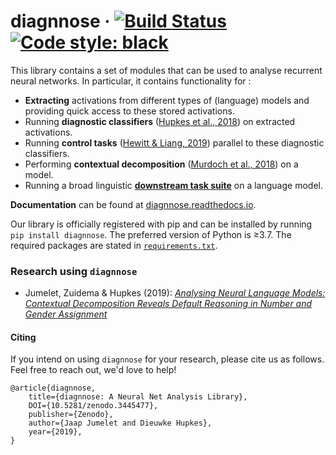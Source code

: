 # diagnnose &middot; [![Build Status](https://travis-ci.com/i-machine-think/diagnnose.svg?branch=master)](https://travis-ci.com/i-machine-think/diagnnose) [![Code style: black](https://img.shields.io/badge/code%20style-black-000000.svg)](https://github.com/python/black)

This library contains a set of modules that can be used to analyse recurrent neural networks.
In particular, it contains functionality for :
- **Extracting** activations from different types of (language) models and providing quick access to these stored activations.
- Running **diagnostic classifiers** ([Hupkes et al., 2018](https://arxiv.org/pdf/1711.10203.pdf)) on extracted activations.
- Running **control tasks** ([Hewitt & Liang, 2019](https://arxiv.org/pdf/1909.03368.pdf)) parallel to these diagnostic classifiers.
- Performing **contextual decomposition** ([Murdoch et al., 2018](https://arxiv.org/pdf/1801.05453.pdf)) on a model.
- Running a broad linguistic [**downstream task suite**](https://github.com/i-machine-think/diagnnose/tree/master/diagnnose/downstream) on a language model.

**Documentation** can be found at [diagnnose.readthedocs.io](https://diagnnose.readthedocs.io).

Our library is officially registered with pip and can be installed by running `pip install diagnnose`.
The preferred version of Python is ≥3.7. The required packages are stated in [`requirements.txt`](https://github.com/i-machine-think/diagnnose/blob/master/requirements.txt).

### Research using `diagnnose`
- Jumelet, Zuidema & Hupkes (2019): _[Analysing Neural Language Models: Contextual Decomposition Reveals Default Reasoning in Number and Gender Assignment](https://arxiv.org/pdf/1909.08975.pdf)_

#### Citing
If you intend on using `diagnnose` for your research, please cite us as follows. Feel free to reach out, we'd love to help!
```
@article{diagnnose,
    title={diagnnose: A Neural Net Analysis Library},
    DOI={10.5281/zenodo.3445477},
    publisher={Zenodo},
    author={Jaap Jumelet and Dieuwke Hupkes},
    year={2019},
}
```
